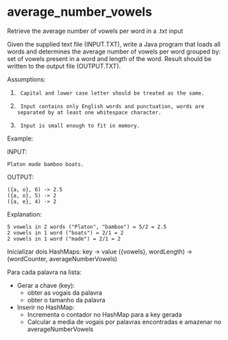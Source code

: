 # average_number_vowels
Retrieve the average number of vowels per word in a .txt input

Given the supplied text file (INPUT.TXT), write a Java program that loads all words and determines the average number of vowels per word grouped by:
set of vowels present in a word and length of the word. Result should be written to the output file (OUTPUT.TXT).

Assumptions:
1.      Capital and lower case letter should be treated as the same.
2.      Input contains only English words and punctuation, words are separated by at least one whitespace character.
3.      Input is small enough to fit in memory.

Example:

INPUT:
```
Platon made bamboo boats.
```

OUTPUT:
```
({a, o}, 6) -> 2.5
({a, o}, 5) -> 2
({a, e}, 4) -> 2
```

Explanation:
```
5 vowels in 2 words ("Platon", "bamboo") = 5/2 = 2.5
2 vowels in 1 word ("boats") = 2/1 = 2
2 vowels in 1 word ("made") = 2/1 = 2
```

Inicializar dois HashMaps:
   key -> value
 ({vowels}, wordLength) -> (wordCounter, averageNumberVowels)


Para cada palavra na lista:
 - Gerar a chave (key):
   - obter as vogais da palavra
   - obter o tamanho da palavra
 - Inserir no HashMap:
   - Incrementa o contador no HashMap para a key gerada
   - Calcular a media de vogais por palavras encontradas e amazenar no averageNumberVowels

